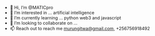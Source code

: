 - 👋 Hi, I’m @MATICpro
- 👀 I’m interested in ... artificial intelligence 
- 🌱 I’m currently learning ... python web3 and javascript
- 💞️ I’m looking to collaborate on ...
- 📫 Reach out to reach me murungitwa@gmail.com,  +256756918492

<!---
MATICpro/MATICpro is a ✨ special ✨ repository because its `README.md` (this file) appears on your GitHub profile.
You can click the Preview link to take a look at your changes.
--->
